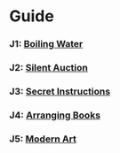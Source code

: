 # Guide

### J1: [Boiling Water](J1.py)

### J2: [Silent Auction](J2.py)

### J3: [Secret Instructions](J3.py)

### J4: [Arranging Books](J4.py)

### J5: [Modern Art](J5.py)
